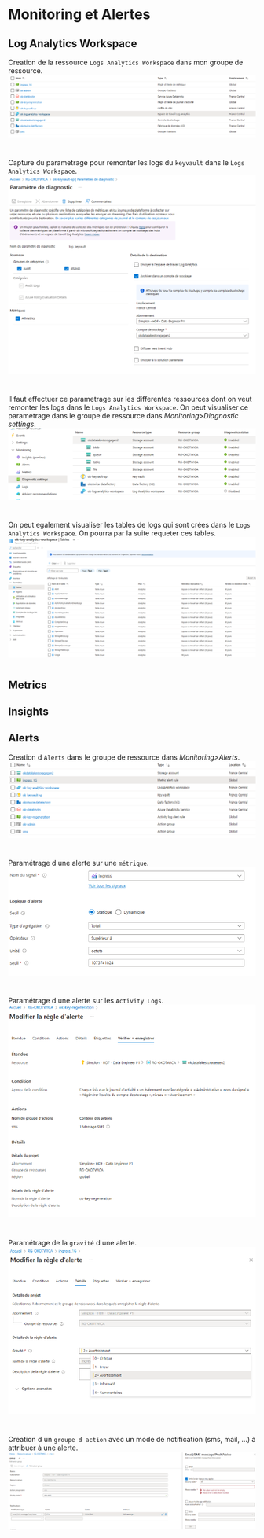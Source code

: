 # **Monitoring et Alertes**


## **Log Analytics Workspace**


Creation de la ressource `Logs Analytics Workspace` dans mon groupe de ressource.  
![log analytics workspace](01_log_analytics_workspace/ressource_log_analytics_w.png)
# 
  
Capture du parametrage pour remonter les logs du `keyvault` dans le `Logs Analytics Workspace`.  
![param log keyvault](01_log_analytics_workspace/param_log_keyvault.png)
# 
  
Il faut effectuer ce parametrage sur les differentes ressources dont on veut remonter les logs dans le `Logs Analytics Workspace`. On peut visualiser ce parametrage  dans le groupe de ressource dans *Monitoring>Diagnostic settings*.  
![diagnostic settings](01_log_analytics_workspace/diagnostic_setting.png)
# 
  
On peut egalement visualiser les tables de logs qui sont crées dans le `Logs Analytics Workspace`. On pourra par la suite requeter ces tables.  
![log table](01_log_analytics_workspace/log_table.png)
# 


## **Metrics**


## **Insights**


## **Alerts**


Creation d `Alerts` dans le groupe de ressource dans *Monitoring>Alerts*.  
![description](04_alerts/ressource_alerte.png)
# 
  
Paramétrage d une alerte sur une `métrique`.  
![description](04_alerts/ingress_1G.png)
# 
  
Paramétrage d une alerte sur les `Activity Logs`.  
![description](04_alerts/key_regen.png)
# 
  
Paramétrage de la `gravité` d une alerte.  
![config gravite](04_alerts/ex_config_gravite.png)
# 
  
Creation d un `groupe d action` avec un mode de notification (sms, mail, ...) à attribuer à une alerte.  
![description](04_alerts/action_group.png)